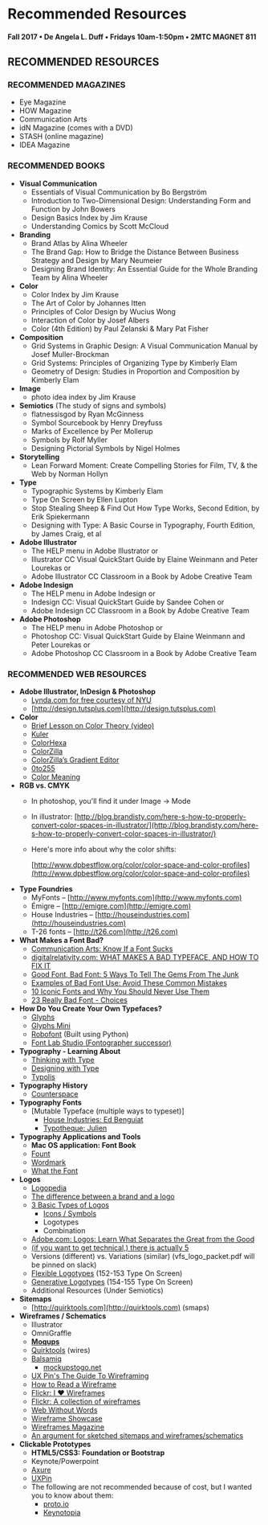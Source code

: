 # Recommended Resources

#### Fall 2017 • De Angela L. Duff • Fridays 10am-1:50pm • 2MTC MAGNET 811

## RECOMMENDED RESOURCES

### RECOMMENDED MAGAZINES

* Eye Magazine
* HOW Magazine
* Communication Arts
* idN Magazine \(comes with a DVD\)
* STASH \(online magazine\)
* IDEA Magazine

### RECOMMENDED BOOKS

* **Visual Communication**
  * Essentials of Visual Communication by Bo Bergström 
  * Introduction to Two-Dimensional Design: Understanding Form and Function by John Bowers
  * Design Basics Index by Jim Krause
  * Understanding Comics by Scott McCloud
* **Branding**
  * Brand Atlas by Alina Wheeler
  * The Brand Gap: How to Bridge the Distance Between Business Strategy and Design by Mary Neumeier
  * Designing Brand Identity: An Essential Guide for the Whole Branding Team by Alina Wheeler
* **Color**
  * Color Index by Jim Krause
  * The Art of Color by Johannes Itten
  * Principles of Color Design by Wucius Wong
  * Interaction of Color by Josef Albers
  * Color \(4th Edition\) by Paul Zelanski & Mary Pat Fisher
* **Composition**
  * Grid Systems in Graphic Design: A Visual Communication Manual by Josef Muller-Brockman
  * Grid Systems: Principles of Organizing Type by Kimberly Elam
  * Geometry of Design: Studies in Proportion and Composition by Kimberly Elam
* **Image**
  * photo idea index by Jim Krause
* **Semiotics** \(The study of signs and symbols\)
  * flatnessisgod by Ryan McGinness 
  * Symbol Sourcebook by Henry Dreyfuss
  * Marks of Excellence by Per Mollerup 
  * Symbols by Rolf Myller
  * Designing Pictorial Symbols by Nigel Holmes
* **Storytelling**
  * Lean Forward Moment: Create Compelling Stories for Film, TV, & the Web by Norman Hollyn
* **Type**
  * Typographic Systems by Kimberly Elam
  * Type On Screen by Ellen Lupton
  * Stop Stealing Sheep & Find Out How Type Works, Second Edition, by Erik Spiekermann
  * Designing with Type: A Basic Course in Typography, Fourth Edition, by James Craig, et al
* **Adobe Illustrator**
  * The HELP menu in Adobe Illustrator or
  * Illustrator CC Visual QuickStart Guide by Elaine Weinmann and Peter Lourekas or
  * Adobe Illustrator CC Classroom in a Book by Adobe Creative Team
* **Adobe Indesign**
  * The HELP menu in Adobe Indesign or
  * Indesign CC: Visual QuickStart Guide by Sandee Cohen or
  * Adobe Indesign CC Classroom in a Book by Adobe Creative Team
* **Adobe Photoshop**
  * The HELP menu in Adobe Photoshop or
  * Photoshop CC: Visual QuickStart Guide by Elaine Weinmann and Peter Lourekas or
  * Adobe Photoshop CC Classroom in a Book by Adobe Creative Team

### RECOMMENDED WEB RESOURCES

* **Adobe Illustrator, InDesign & Photoshop**
  * [Lynda.com for free courtesy of NYU](http://nyu.edu/lynda)
  * [http://design.tutsplus.com](http://design.tutsplus.com)
* **Color**
  * [Brief Lesson on Color Theory \(video\)](https://vimeo.com/114900089)
  * [Kuler](https://kuler.adobe.com/explore)
  * [ColorHexa](http://www.colorhexa.com)
  * [ColorZilla](http://www.colorzilla.com)
  * [ColorZilla’s Gradient Editor](http://www.colorzilla.com/gradient-editor)
  * [0to255](http://0to255.com)
  * [Color Meaning](http://color-wheel-pro.com/color-meaning.html)
* **RGB vs. CMYK**
  * In photoshop, you'll find it under Image -&gt; Mode
  * In illustrator: [http://blog.brandisty.com/here-s-how-to-properly-convert-color-spaces-in-illustrator/](http://blog.brandisty.com/here-s-how-to-properly-convert-color-spaces-in-illustrator/)
  * Here's more info about why the color shifts:

    [http://www.dpbestflow.org/color/color-space-and-color-profiles](http://www.dpbestflow.org/color/color-space-and-color-profiles)
* **Type Foundries**
  * MyFonts – [http://www.myfonts.com](http://www.myfonts.com)
  * Émigre – [http://emigre.com](http://emigre.com)
  * House Industries – [http://houseindustries.com](http://houseindustries.com)
  * T-26 fonts – [http://t26.com](http://t26.com)
* **What Makes a Font Bad?**
  * [Communication Arts: Know If a Font Sucks](http://www.commarts.com/columns/know-font-sucks)
  * [digitalrelativity.com: WHAT MAKES A BAD TYPEFACE, AND HOW TO FIX IT](http://digitalrelativity.com/fixing-bad-typeface)
  * [Good Font, Bad Font: 5 Ways To Tell The Gems From The Junk](http://speckyboy.com/2013/11/14/good-font-bad-font-5-ways-tell-gems-junk)
  * [Examples of Bad Font Use: Avoid These Common Mistakes](http://www.brighthub.com/multimedia/publishing/articles/125993.aspx)
  * [10 Iconic Fonts and Why You Should Never Use Them](http://www.webdesignerdepot.com/2011/02/10-iconic-fonts-and-why-you-should-never-use-them)
  * [23 Really Bad Font - Choices](http://bonfx.com/23-really-bad-font-choices)
* **How Do You Create Your Own Typefaces?** 
  * [Glyphs](http://www.glyphsapp.com/)
  * [Glyphs Mini](https://itunes.apple.com/gb/app/glyphs-mini/id469036911?mt=12)
  * [Robofont](http://doc.robofont.com/) \(Built using Python\)
  * [Font Lab Studio \(Fontographer successor\)](http://www.fontlab.com/font-editor/fontlab-studio/)
* **Typography - Learning About**
  * [Thinking with Type](http://thinkingwithtype.com)
  * [Designing with Type](http://designingwithtype.com)
  * [Typolis](http://typolis.de/version1/engl/typolis.htm)
* **Typography History**
  * [Counterspace](http://www.counterspace.us/typography)
* **Typography Fonts**
  * \[Mutable Typeface \(multiple ways to typeset\)\]
    * [House Industries: Ed Benguiat](http://www.houseind.com/fonts/edbenguiatfonts/fontfeatures)
    * [Typotheque: Juli](https://www.typotheque.com/fonts/julien/features)[en](https://www.typotheque.com/fonts/julien/features)
* **Typography Applications and Tools**
  * **Mac OS application: Font Book** 
  * [Fount](http://fount.artequalswork.com)
  * [Wordmark](http://wordmark.it)
  * [What the Font](https://www.myfonts.com/WhatTheFont/)
* **Logos**
  * [Logopedia](http://logos.wikia.com/wiki/Logopedia)
  * [The difference between a brand and a logo](https://blog.chooseimpulse.com/difference-between-logo-design-brand-identity)
  * [3 Basic Types of Logos](http://www.logodesignsource.com/types.html)
    * [Icons / Symbols](http://thenounproject.com)
    * Logotypes
    * Combination
  * [Adobe.com: Logos: Learn What Separates the Great from the Good](https://blogs.adobe.com/creativecloud/logos-learn-what-separates-the-great-from-the-good/)
  * [\(if you want to get technical,\) there is actually 5](http://www.nodinx.com/5-basic-types-of-logos/)
  * Versions \(different\) vs. Variations \(similar\) \(vfs\_logo\_packet.pdf will be pinned on slack\)
  * [Flexible Logotypes](http://www.hexanine.com/zeroside/the-future-is-fluid-inside-dynamic-logos/) \(152-153 Type On Screen\)
  * [Generative Logotypes](http://www.creativeapplications.net/wp-content/uploads/2011/03/LogoMain2.jpg) \(154-155 Type On Screen\)
  * Additional Resources \(Under Semiotics\)
* **Sitemaps**
  * [http://quirktools.com](http://quirktools.com) \(smaps\) 
* **Wireframes / Schematics** 
  * Illustrator
  * OmniGraffle
  * [**Moqups**](http://moqups.com)
  * [Quirktools](http://quirktools.com) \(wires\)
  * [Balsamiq](http://balsamiq.com)
    * [mockupstogo.net](http://mockupstogo.net)
  * [UX Pin's The Guide To Wireframing](http://uxpin.com/guide-to-wireframing.html)
  * [How to Read a Wireframe](http://blog.fuzzymath.com/wp-content/uploads/2011/07/Fuzzy-Math-How-to-read-a-wireframe.pdf)
  * [Flickr: I ♥ Wireframes](http://flickr.com/groups/ilovewireframes)
  * [Flickr: A collection of wireframes](http://wireframes.tumblr.com)
  * [Web Without Words](http://webwithoutwords.com)
  * [Wireframe Showcase](http://wireframeshowcase.com)
  * [Wireframes Magazine](http://wireframes.linowski.ca/tag/wireframe)
  * [An argument for sketched sitemaps and wireframes/schematics](http://www.slideshare.net/pubsmith/sketching-interfaces-workshop-interactions12-dublin)
* **Clickable Prototypes**
  * **HTML5/CSS3: Foundation or Bootstrap**
  * Keynote/Powerpoint
  * [Axure](http://www.axure.com)
  * [UXPin](http://uxpin.com)
  * The following are not recommended because of cost, but I wanted you to know about them:
    * [proto.io](http://proto.io)
    * [Keynotopia](http://keynotopia.com) 

